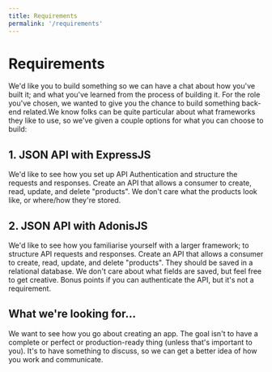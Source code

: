 ```yaml
---
title: Requirements
permalink: '/requirements'
---
```


# Requirements
We'd like you to build something so we can have a chat about how you've built it; and what you've learned from the process of building it. For the role you've chosen, we wanted to give you the chance to build something back-end related.We know folks can be quite particular about what frameworks they like to use, so we've given a couple options for what you can choose to build:

## 1. JSON API with ExpressJS
We'd like to see how you set up API Authentication and structure the requests and responses. Create an API that allows a consumer to create, read, update, and delete "products". We don't care what the products look like, or where/how they're stored.

## 2. JSON API with AdonisJS
We'd like to see how you familiarise yourself with a larger framework; to structure API requests and responses. Create an API that allows a consumer to create, read, update, and delete "products". They should be saved in a relational database. We don't care about what fields are saved, but feel free to get creative. Bonus points if you can authenticate the API, but it's not a requirement.

## What we're looking for...
We want to see how you go about creating an app. The goal isn't to have a complete or perfect or production-ready thing (unless that's important to you). It's to have something to discuss, so we can get a better idea of how you work and communicate.